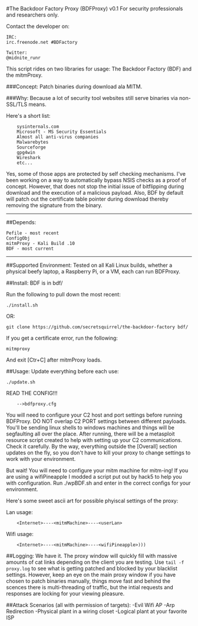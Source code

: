 
#The Backdoor Factory Proxy (BDFProxy) v0.1
For security professionals and researchers only.

Contact the developer on:
	
	IRC:
 	irc.freenode.net #BDFactory 

 	Twitter:
 	@midnite_runr
 	
This script rides on two libraries for usage:
The Backdoor Factory (BDF) and the mitmProxy.

###Concept:
Patch binaries during download ala MITM.

###Why:
Because a lot of security tool websites still serve binaries via non-SSL/TLS means.

Here's a short list:

		sysinternals.com
		Microsoft - MS Security Essentials
		Almost all anti-virus companies
		Malwarebytes
		Sourceforge
		gpg4win
		Wireshark
		etc...

Yes, some of those apps are protected by self checking mechanisms.  I've been working on a way to automatically bypass NSIS checks as a proof of concept.  However, that does not stop the initial issue of bitflipping during download and the execution of a malicious payload. Also, BDF by default will patch out the certificate table pointer during download thereby removing the signature from the binary.

---

##Depends:

	Pefile - most recent
	ConfigObj  
	mitmProxy - Kali Build .10
	BDF - most current


---
##Supported Environment:
Tested on all Kali Linux builds, whether a physical beefy laptop, a Raspberry Pi, or a VM, each can run BDFProxy. 


##Install:
BDF is in bdf/ 

Run the following to pull down the most recent:

	./install.sh

OR:

	git clone https://github.com/secretsquirrel/the-backdoor-factory bdf/


If you get a certificate error, run the following:

	mitmproxy

And exit [Ctr+C] after mitmProxy loads.


##Usage:
Update everything before each use:

	./update.sh

READ THE CONFIG!!!

		-->bdfproxy.cfg

You will need to configure your C2 host and port settings before running BDFProxy. DO NOT overlap C2 PORT settings between different payloads. You'll be sending linux shells to windows machines and things will be segfaulting all over the place. After running, there will be a metasploit resource script created to help with setting up your C2 communications. Check it carefully. By the way, everything outside the [Overall] section updates on the fly, so you don't have to kill your proxy to change settings to work with your environment.

But wait!  You will need to configure your mitm machine for mitm-ing!  If you are using a wifiPineapple I modded a script put out by hack5 to help you with configuration. Run ./wpBDF.sh and enter in the correct configs for your environment.

Here's some sweet ascii art for possible phyiscal settings of the proxy:

Lan usage:

		<Internet>----<mitmMachine>----<userLan>

Wifi usage:

		<Internet>----<mitmMachine>----<wifiPineapple>)))

##Logging: 
We have it.  The proxy window will quickly fill with massive amounts of cat links depending on the client you are testing.  Use `tail -f proxy.log` to see what is getting patched and blocked by your blacklist settings.  However, keep an eye on the main proxy window if you have chosen to patch binaries manually, things move fast and behind the scences there is multi-threading of traffic, but the intial requests and responses are locking for your viewing pleasure.

##Attack Scenarios (all with permission of targets):
	-Evil Wifi AP
	-Arp Redirection
	-Physical plant in a wiring closet
	-Logical plant at your favorite ISP

